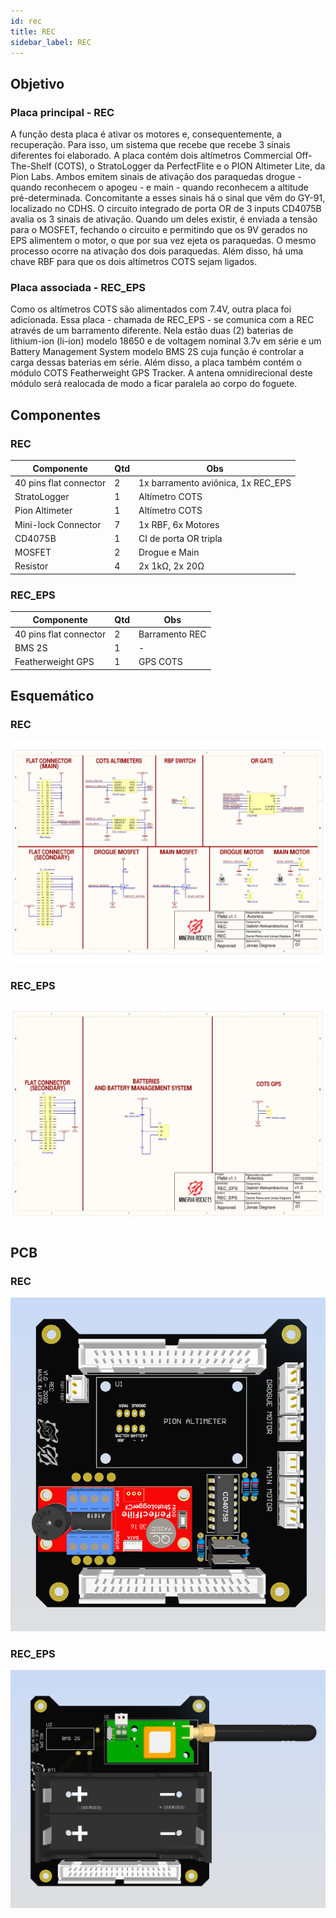 ```yaml
---
id: rec
title: REC
sidebar_label: REC
---
```


## Objetivo
### Placa principal - REC
A função desta placa é ativar os motores e, consequentemente, a recuperação. Para isso, um sistema que recebe que recebe 3 sinais diferentes foi elaborado. A placa contém dois altímetros Commercial Off-The-Shelf (COTS), o StratoLogger da PerfectFlite e o PION Altimeter Lite, da Pion Labs. Ambos emitem sinais de ativação dos paraquedas drogue - quando reconhecem o apogeu - e main - quando reconhecem a altitude pré-determinada. Concomitante a esses sinais há o sinal que vêm do GY-91, localizado no CDHS. O circuito integrado de porta OR de 3 inputs CD4075B avalia os 3 sinais de ativação. Quando um deles existir, é enviada a tensão para o MOSFET, fechando o circuito e permitindo que os 9V gerados no EPS alimentem o motor, o que por sua vez ejeta os paraquedas. O mesmo processo ocorre na ativação dos dois paraquedas. Além disso, há uma chave RBF para que os dois altímetros COTS sejam ligados.

### Placa associada - REC_EPS
Como os altímetros COTS são alimentados com 7.4V, outra placa foi adicionada. Essa placa - chamada de REC_EPS - se comunica com a REC através de um barramento diferente. Nela estão duas (2) baterias de lithium-ion (li-ion) modelo 18650 e de voltagem nominal 3.7v em série e um Battery Management System modelo BMS 2S cuja função é controlar a carga dessas baterias em série. Além disso, a placa também contém o módulo COTS Featherweight GPS Tracker. A antena omnidirecional deste módulo será realocada de modo a ficar paralela ao corpo do foguete.

## Componentes
### REC

|  Componente               |      Qtd      |  Obs  |
| -------------             |  -----------  |  ------ |
| 40 pins flat connector    |       2       | 1x barramento aviônica, 1x REC_EPS |
| StratoLogger              |       1       | Altímetro COTS |
| Pion Altimeter            |       1       | Altímetro COTS |
| Mini-lock Connector       |       7       | 1x RBF, 6x Motores |
| CD4075B                   |       1       | CI de porta OR tripla |
| MOSFET                    |       2       | Drogue e Main |
| Resistor                  |       4       | 2x 1kΩ, 2x 20Ω |

### REC_EPS
|  Componente               |      Qtd      |  Obs  |
| -------------             |  -----------  |  ------ |
| 40 pins flat connector    |       2       | Barramento REC |
| BMS 2S                    |       1       | - |
| Featherweight GPS         |       1       | GPS COTS |

## Esquemático
### REC
![img](../../../../static/img/docs/hardware/rec_schem.jpg)
### REC_EPS
![img](../../../../static/img/docs/hardware/receps_schem.jpg)

## PCB
### REC
![img](../../../../static/img/docs/hardware/rec_pcb.png)

### REC_EPS
![img](../../../../static/img/docs/hardware/receps_pcb.png)